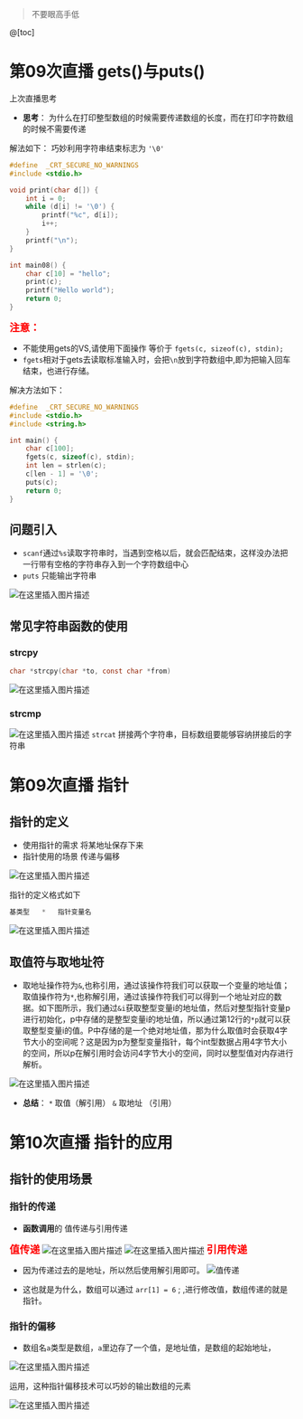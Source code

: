 ﻿> 不要眼高手低

@[toc]
# 第09次直播  gets()与puts()

上次直播思考

- **思考**： 为什么在打印整型数组的时候需要传递数组的长度，而在打印字符数组的时候不需要传递

解法如下： 巧妙利用字符串结束标志为  `'\0'` 

```c
#define  _CRT_SECURE_NO_WARNINGS
#include <stdio.h>

void print(char d[]) {
	int i = 0;
	while (d[i] != '\0') {
		printf("%c", d[i]);
		i++;
	}
	printf("\n");
}

int main08() {
	char c[10] = "hello";
	print(c);
	printf("Hello world");
	return 0;
}
```
<font color="red" size=4>**注意：**</font>
- 不能使用gets的VS,请使用下面操作   等价于  `fgets(c, sizeof(c), stdin);` 
-  `fgets`相对于gets去读取标准输入时，会把`\n`放到字符数组中,即为把输入回车结束，也进行存储。


解决方法如下：


```c
#define  _CRT_SECURE_NO_WARNINGS
#include <stdio.h>
#include <string.h>

int main() {
	char c[100];
	fgets(c, sizeof(c), stdin);
	int len = strlen(c);
	c[len - 1] = '\0';
	puts(c);
	return 0;
}
```

## 问题引入
-  `scanf`通过`%s`读取字符串时，当遇到空格以后，就会匹配结束，这样没办法把一行带有空格的字符串存入到一个字符数组中心
- `puts`   只能输出字符串

![在这里插入图片描述](https://img-blog.csdnimg.cn/f175fab0d09d4143bdfb223358707f58.png?x-oss-process=image/watermark,type_ZHJvaWRzYW5zZmFsbGJhY2s,shadow_50,text_Q1NETiBAUXVhbnR1bVlvdQ==,size_20,color_FFFFFF,t_70,g_se,x_16)
##  常见字符串函数的使用
### strcpy
 

```c
char *strcpy(char *to, const char *from)
```
![在这里插入图片描述](https://img-blog.csdnimg.cn/a6143a4353714ad5b9242dc712bf81cd.png?x-oss-process=image/watermark,type_ZHJvaWRzYW5zZmFsbGJhY2s,shadow_50,text_Q1NETiBAUXVhbnR1bVlvdQ==,size_20,color_FFFFFF,t_70,g_se,x_16)
### strcmp
![在这里插入图片描述](https://img-blog.csdnimg.cn/be7e7746a50d4ce0bd356bbe0ffaa4fe.png?x-oss-process=image/watermark,type_ZHJvaWRzYW5zZmFsbGJhY2s,shadow_50,text_Q1NETiBAUXVhbnR1bVlvdQ==,size_14,color_FFFFFF,t_70,g_se,x_16)
`strcat`  拼接两个字符串，目标数组要能够容纳拼接后的字符串



# 第09次直播  指针
## 指针的定义
- 使用指针的需求  将某地址保存下来
- 指针使用的场景   传递与偏移

![在这里插入图片描述](https://img-blog.csdnimg.cn/47e14d9c860c459aaec5f52092eb977c.png?x-oss-process=image/watermark,type_ZHJvaWRzYW5zZmFsbGJhY2s,shadow_50,text_Q1NETiBAUXVhbnR1bVlvdQ==,size_20,color_FFFFFF,t_70,g_se,x_16)

指针的定义格式如下

```c
基类型   *   指针变量名
```

![在这里插入图片描述](https://img-blog.csdnimg.cn/2fa38c23abeb4fbc8b41563990c5797e.png?x-oss-process=image/watermark,type_ZHJvaWRzYW5zZmFsbGJhY2s,shadow_50,text_Q1NETiBAUXVhbnR1bVlvdQ==,size_20,color_FFFFFF,t_70,g_se,x_16)
## 取值符与取地址符
- 取地址操作符为`&`,也称引用，通过该操作符我们可以获取一个变量的地址值；取值操作符为`*`,也称解引用，通过该操作符我们可以得到一个地址对应的数据。如下图所示，我们通过`&i`获取整型变量i的地址值，然后对整型指针变量p进行初始化，p中存储的是整型变量i的地址值，所以通过第12行的`*p`就可以获取整型变量i的值。P中存储的是一个绝对地址值，那为什么取值时会获取4字节大小的空间呢？这是因为p为整型变量指针，每个int型数据占用4字节大小的空间，所以p在解引用时会访问4字节大小的空间，同时以整型值对内存进行解析。

![在这里插入图片描述](https://img-blog.csdnimg.cn/b52c32dbf69d4e239a2dbb39bd6e6ee3.png?x-oss-process=image/watermark,type_ZHJvaWRzYW5zZmFsbGJhY2s,shadow_50,text_Q1NETiBAUXVhbnR1bVlvdQ==,size_20,color_FFFFFF,t_70,g_se,x_16)
- **总结**：   `*`   取值（解引用）  `&`  取地址 （引用）
# 第10次直播  指针的应用
## 指针的使用场景
### 指针的传递
- **函数调用**的  值传递与引用传递

<font color=red size=4>**值传递**</font>
![在这里插入图片描述](https://img-blog.csdnimg.cn/e0bcdec8e34c4bf186ccee2890e6b36e.png?x-oss-process=image/watermark,type_ZHJvaWRzYW5zZmFsbGJhY2s,shadow_50,text_Q1NETiBAUXVhbnR1bVlvdQ==,size_20,color_FFFFFF,t_70,g_se,x_16)
![在这里插入图片描述](https://img-blog.csdnimg.cn/0f37f6d62f8848a7a1cc733da9ed758f.png?x-oss-process=image/watermark,type_ZHJvaWRzYW5zZmFsbGJhY2s,shadow_50,text_Q1NETiBAUXVhbnR1bVlvdQ==,size_19,color_FFFFFF,t_70,g_se,x_16)
<font color=red size=4>**引用传递**</font>
- 因为传递过去的是地址，所以然后使用解引用即可。
![<font color=red size=4>**值传递**</font>](https://img-blog.csdnimg.cn/6e1b6385a6ab45f8be801eb228e4a0af.png?x-oss-process=image/watermark,type_ZHJvaWRzYW5zZmFsbGJhY2s,shadow_50,text_Q1NETiBAUXVhbnR1bVlvdQ==,size_20,color_FFFFFF,t_70,g_se,x_16)

- 这也就是为什么，数组可以通过   `arr[1] = 6` ; ,进行修改值，数组传递的就是指针。


### 指针的偏移
- 数组名`a`类型是数组，`a`里边存了一个值，是地址值，是数组的起始地址，

![在这里插入图片描述](https://img-blog.csdnimg.cn/32af0b9e1ac8475194727a61ede1aa5a.png?x-oss-process=image/watermark,type_ZHJvaWRzYW5zZmFsbGJhY2s,shadow_50,text_Q1NETiBAUXVhbnR1bVlvdQ==,size_20,color_FFFFFF,t_70,g_se,x_16)

运用，这种指针偏移技术可以巧妙的输出数组的元素

![在这里插入图片描述](https://img-blog.csdnimg.cn/51f275724b4644a8a7a8d9a7b29891de.png?x-oss-process=image/watermark,type_ZHJvaWRzYW5zZmFsbGJhY2s,shadow_50,text_Q1NETiBAUXVhbnR1bVlvdQ==,size_20,color_FFFFFF,t_70,g_se,x_16)

